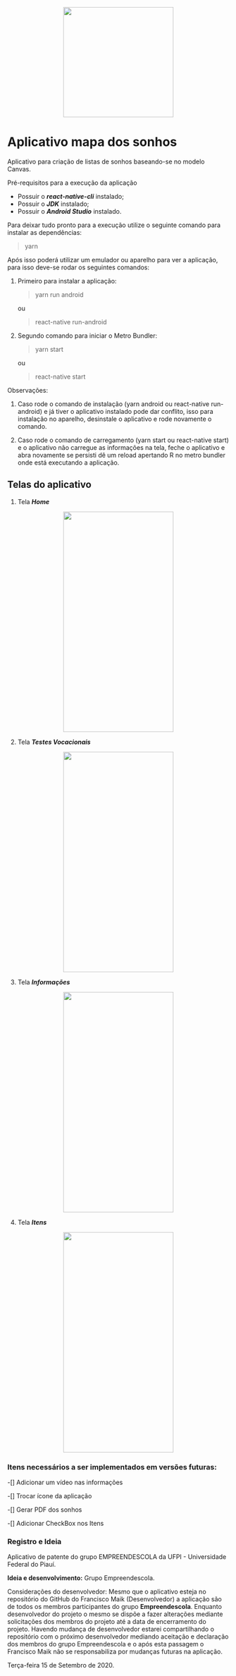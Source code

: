 <p align="center">
<img src = "https://user-images.githubusercontent.com/20601076/93276526-29671d00-f796-11ea-8f92-c3b4fe31383c.jpg" width = "250" height = "250">
</p>


# Aplicativo mapa dos sonhos

Aplicativo para criação de listas de sonhos baseando-se no modelo Canvas.

Pré-requisitos para a execução da aplicação

 - Possuir o ***react-native-cli*** instalado;
 - Possuir o ***JDK*** instalado;
 - Possuir o ***Android Studio*** instalado.

Para deixar tudo pronto para a execução utilize o seguinte comando para instalar as dependências:

> yarn 

Após isso poderá utilizar um emulador ou aparelho para ver a aplicação, para isso deve-se rodar os seguintes comandos:

 1. Primeiro para instalar a aplicação:
    > yarn run android

    ou

    > react-native run-android
 2. Segundo comando para iniciar o Metro Bundler:
    > yarn start 

    ou

    > react-native start

Observações:

1. Caso rode o comando de instalação (yarn android ou react-native run-android) e já tiver o aplicativo instalado pode dar conflito, isso para instalação no aparelho, desinstale o aplicativo e rode novamente o comando.

2. Caso rode o comando de carregamento (yarn start ou react-native start) e o aplicativo não carregue as informações na tela, feche o aplicativo e abra novamente se persisti dê um reload apertando R no metro bundler onde está executando a aplicação.

## Telas do aplicativo
1. Tela ***Home***

<p align="center">
<img src = "https://user-images.githubusercontent.com/20601076/100813268-c17fb480-341d-11eb-96dc-d63d47ae3c1e.png" width = "250" height = "500">
</p>

2. Tela ***Testes Vocacionais***

<p align="center">
<img src = "https://user-images.githubusercontent.com/20601076/93275260-d475d780-f792-11ea-9337-9c58a4a7aabd.png" width = "250" height = "500">
</p>


3. Tela ***Informações***

<p align="center">
<img src = "https://user-images.githubusercontent.com/20601076/100813641-85008880-341e-11eb-906e-01e1adcfe885.png" width = "250" height = "500">
</p>

4. Tela ***Itens***

<p align="center">
<img src = "https://user-images.githubusercontent.com/20601076/93275328-0129ef00-f793-11ea-8ab9-2145363be778.png" width = "250" height = "500">
</p>

### Itens necessários a ser implementados em versões futuras:

 -[] Adicionar um vídeo nas informações

 -[] Trocar ícone da aplicação

 -[] Gerar PDF dos sonhos  

 -[] Adicionar CheckBox nos Itens

### Registro e Ideia

Aplicativo de patente do grupo EMPREENDESCOLA da UFPI - Universidade Federal do Piauí.

**Ideia e desenvolvimento:** Grupo Empreendescola.


Considerações do desenvolvedor: Mesmo que o aplicativo esteja no repositório do GitHub do Francisco Maik (Desenvolvedor) a aplicação são de todos os membros participantes do grupo **Empreendescola**. Enquanto desenvolvedor do projeto o mesmo se dispõe a fazer alterações mediante solicitações dos membros do projeto até a data de encerramento do projeto. Havendo mudança de desenvolvedor estarei compartilhando o repositório com o próximo desenvolvedor mediando aceitação e declaração dos membros do grupo Empreendescola e o após esta passagem o Francisco Maik não se responsabiliza por mudanças futuras na aplicação.

Terça-feira 15 de Setembro de 2020.